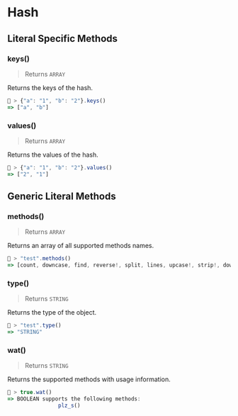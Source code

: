 # Hash




## Literal Specific Methods

### keys()
> Returns `ARRAY`

Returns the keys of the hash.


```js
🚀 > {"a": "1", "b": "2"}.keys()
=> ["a", "b"]
```


### values()
> Returns `ARRAY`

Returns the values of the hash.


```js
🚀 > {"a": "1", "b": "2"}.values()
=> ["2", "1"]
```



## Generic Literal Methods

### methods()
> Returns `ARRAY`

Returns an array of all supported methods names.

```js
🚀 > "test".methods()
=> [count, downcase, find, reverse!, split, lines, upcase!, strip!, downcase!, size, plz_i, replace, reverse, strip, upcase]
```

### type()
> Returns `STRING`

Returns the type of the object.

```js
🚀 > "test".type()
=> "STRING"
```

### wat()
> Returns `STRING`

Returns the supported methods with usage information.

```js
🚀 > true.wat()
=> BOOLEAN supports the following methods:
				plz_s()
```
